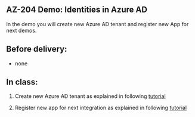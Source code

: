 ## AZ-204 Demo: Identities in Azure AD

In the demo you will create new Azure AD tenant and register new App for next demos.

## Before delivery:

- none

## In class:

1. Create new Azure AD tenant as explained in following [tutorial](https://docs.microsoft.com/en-us/azure/active-directory/develop/quickstart-create-new-tenant)

1. Register new app for next integration as explained in following [tutorial](https://docs.microsoft.com/en-us/azure/active-directory/develop/quickstart-register-app)